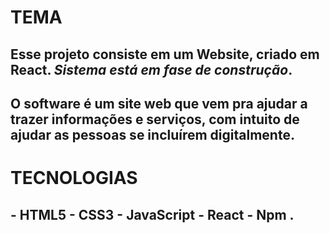 # TEMA

## Esse projeto consiste em um Website, criado em React. **_Sistema está em fase de construção_**.
## O software é um site web que vem pra ajudar a trazer informações e serviços, com intuito de ajudar as pessoas se incluírem digitalmente.

# TECNOLOGIAS

## - HTML5 - CSS3 - JavaScript - React - Npm .

